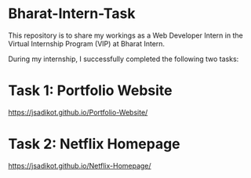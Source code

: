# Bharat-Intern-Task
This repository is to share my workings as a Web Developer Intern in the Virtual Internship Program (VIP) at Bharat Intern.

During my internship, I successfully completed the following two tasks:
# Task 1: Portfolio Website
https://jsadikot.github.io/Portfolio-Website/

# Task 2: Netflix Homepage
https://jsadikot.github.io/Netflix-Homepage/
